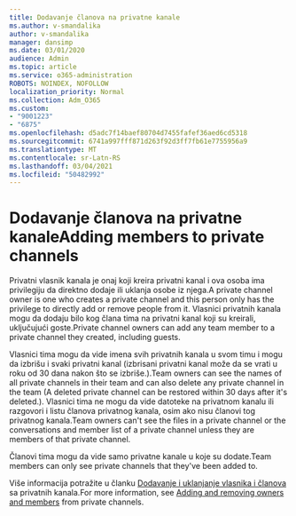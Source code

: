 ```yaml
---
title: Dodavanje članova na privatne kanale
ms.author: v-smandalika
author: v-smandalika
manager: dansimp
ms.date: 03/01/2020
audience: Admin
ms.topic: article
ms.service: o365-administration
ROBOTS: NOINDEX, NOFOLLOW
localization_priority: Normal
ms.collection: Adm_O365
ms.custom:
- "9001223"
- "6875"
ms.openlocfilehash: d5adc7f14baef80704d7455fafef36aed6cd5318
ms.sourcegitcommit: 6741a997fff871d263f92d3ff7fb61e7755956a9
ms.translationtype: MT
ms.contentlocale: sr-Latn-RS
ms.lasthandoff: 03/04/2021
ms.locfileid: "50482992"
---
```

# <a name="adding-members-to-private-channels"></a><span data-ttu-id="28510-102">Dodavanje članova na privatne kanale</span><span class="sxs-lookup"><span data-stu-id="28510-102">Adding members to private channels</span></span>

<span data-ttu-id="28510-103">Privatni vlasnik kanala je onaj koji kreira privatni kanal i ova osoba ima privilegiju da direktno dodaje ili uklanja osobe iz njega.</span><span class="sxs-lookup"><span data-stu-id="28510-103">A private channel owner is one who creates a private channel and this person only has the privilege to directly add or remove people from it.</span></span> <span data-ttu-id="28510-104">Vlasnici privatnih kanala mogu da dodaju bilo kog člana tima na privatni kanal koji su kreirali, uključujući goste.</span><span class="sxs-lookup"><span data-stu-id="28510-104">Private channel owners can add any team member to a private channel they created, including guests.</span></span>

<span data-ttu-id="28510-105">Vlasnici tima mogu da vide imena svih privatnih kanala u svom timu i mogu da izbrišu i svaki privatni kanal (izbrisani privatni kanal može da se vrati u roku od 30 dana nakon što se izbriše.).</span><span class="sxs-lookup"><span data-stu-id="28510-105">Team owners can see the names of all private channels in their team and can also delete any private channel in the team (A deleted private channel can be restored within 30 days after it's deleted.).</span></span> <span data-ttu-id="28510-106">Vlasnici tima ne mogu da vide datoteke na privatnom kanalu ili razgovori i listu članova privatnog kanala, osim ako nisu članovi tog privatnog kanala.</span><span class="sxs-lookup"><span data-stu-id="28510-106">Team owners can't see the files in a private channel or the conversations and member list of a private channel unless they are members of that private channel.</span></span>

<span data-ttu-id="28510-107">Članovi tima mogu da vide samo privatne kanale u koje su dodate.</span><span class="sxs-lookup"><span data-stu-id="28510-107">Team members can only see private channels that they've been added to.</span></span>

<span data-ttu-id="28510-108">Više informacija potražite u članku [Dodavanje i uklanjanje vlasnika i članova](https://docs.microsoft.com/MicrosoftTeams/private-channels#adding-and-removing-owners-and-members) sa privatnih kanala.</span><span class="sxs-lookup"><span data-stu-id="28510-108">For more information, see [Adding and removing owners and members](https://docs.microsoft.com/MicrosoftTeams/private-channels#adding-and-removing-owners-and-members) from private channels.</span></span>
